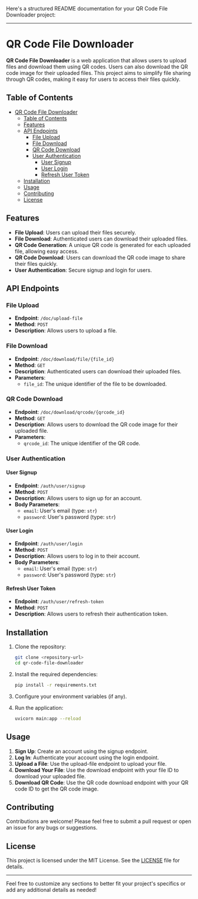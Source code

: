 Here's a structured README documentation for your QR Code File Downloader project:

---

# QR Code File Downloader

**QR Code File Downloader** is a web application that allows users to upload files and download them using QR codes. Users can also download the QR code image for their uploaded files. This project aims to simplify file sharing through QR codes, making it easy for users to access their files quickly.

## Table of Contents

- [QR Code File Downloader](#qr-code-file-downloader)
  - [Table of Contents](#table-of-contents)
  - [Features](#features)
  - [API Endpoints](#api-endpoints)
    - [File Upload](#file-upload)
    - [File Download](#file-download)
    - [QR Code Download](#qr-code-download)
    - [User Authentication](#user-authentication)
      - [User Signup](#user-signup)
      - [User Login](#user-login)
      - [Refresh User Token](#refresh-user-token)
  - [Installation](#installation)
  - [Usage](#usage)
  - [Contributing](#contributing)
  - [License](#license)

## Features

- **File Upload**: Users can upload their files securely.
- **File Download**: Authenticated users can download their uploaded files.
- **QR Code Generation**: A unique QR code is generated for each uploaded file, allowing easy access.
- **QR Code Download**: Users can download the QR code image to share their files quickly.
- **User Authentication**: Secure signup and login for users.

## API Endpoints

### File Upload

- **Endpoint**: `/doc/upload-file`
- **Method**: `POST`
- **Description**: Allows users to upload a file.

### File Download

- **Endpoint**: `/doc/download/file/{file_id}`
- **Method**: `GET`
- **Description**: Authenticated users can download their uploaded files.
- **Parameters**:
  - `file_id`: The unique identifier of the file to be downloaded.

### QR Code Download

- **Endpoint**: `/doc/download/qrcode/{qrcode_id}`
- **Method**: `GET`
- **Description**: Allows users to download the QR code image for their uploaded file.
- **Parameters**:
  - `qrcode_id`: The unique identifier of the QR code.

### User Authentication

#### User Signup

- **Endpoint**: `/auth/user/signup`
- **Method**: `POST`
- **Description**: Allows users to sign up for an account.
- **Body Parameters**:
  - `email`: User's email (type: `str`)
  - `password`: User's password (type: `str`)

#### User Login

- **Endpoint**: `/auth/user/login`
- **Method**: `POST`
- **Description**: Allows users to log in to their account.
- **Body Parameters**:
  - `email`: User's email (type: `str`)
  - `password`: User's password (type: `str`)

#### Refresh User Token

- **Endpoint**: `/auth/user/refresh-token`
- **Method**: `POST`
- **Description**: Allows users to refresh their authentication token.

## Installation

1. Clone the repository:
   ```bash
   git clone <repository-url>
   cd qr-code-file-downloader
   ```

2. Install the required dependencies:
   ```bash
   pip install -r requirements.txt
   ```

3. Configure your environment variables (if any).

4. Run the application:
   ```bash
   uvicorn main:app --reload
   ```

## Usage

1. **Sign Up**: Create an account using the signup endpoint.
2. **Log In**: Authenticate your account using the login endpoint.
3. **Upload a File**: Use the upload-file endpoint to upload your file.
4. **Download Your File**: Use the download endpoint with your file ID to download your uploaded file.
5. **Download QR Code**: Use the QR code download endpoint with your QR code ID to get the QR code image.

## Contributing

Contributions are welcome! Please feel free to submit a pull request or open an issue for any bugs or suggestions.

## License

This project is licensed under the MIT License. See the [LICENSE](LICENSE) file for details.

---

Feel free to customize any sections to better fit your project's specifics or add any additional details as needed!
